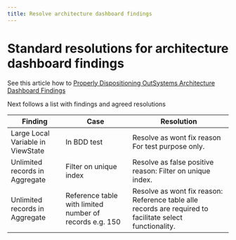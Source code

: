 ```yaml
---
title: Resolve architecture dashboard findings
---
```


# Standard resolutions for architecture dashboard findings

See this article how to [Properly Dispositioning OutSystems Architecture Dashboard Findings](https://medium.com/@jmjames/properly-dispositioning-outsystems-architecture-dashboard-findings-e3b7db1aca34)

Next follows a list with findings and agreed resolutions

Finding | Case | Resolution
---------|----------|---------
 Large Local Variable in ViewState | In BDD test | Resolve as wont fix reason For test purpose only.
 Unlimited records in Aggregate | Filter on unique index | Resolve as false positive reason: Filter on unique index.
 Unlimited records in Aggregate | Reference table with limited number of records e.g. 150 | Resolve as wont fix reason: Reference table alle records are required to facilitate select functionality.
